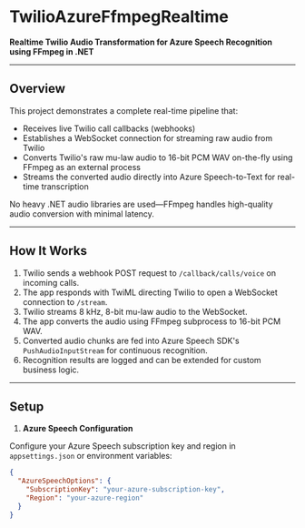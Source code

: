 # TwilioAzureFfmpegRealtime

**Realtime Twilio Audio Transformation for Azure Speech Recognition using FFmpeg in .NET**

---

## Overview

This project demonstrates a complete real-time pipeline that:

- Receives live Twilio call callbacks (webhooks)
- Establishes a WebSocket connection for streaming raw audio from Twilio
- Converts Twilio's raw mu-law audio to 16-bit PCM WAV on-the-fly using FFmpeg as an external process
- Streams the converted audio directly into Azure Speech-to-Text for real-time transcription

No heavy .NET audio libraries are used—FFmpeg handles high-quality audio conversion with minimal latency.

---

## How It Works

1. Twilio sends a webhook POST request to `/callback/calls/voice` on incoming calls.
2. The app responds with TwiML directing Twilio to open a WebSocket connection to `/stream`.
3. Twilio streams 8 kHz, 8-bit mu-law audio to the WebSocket.
4. The app converts the audio using FFmpeg subprocess to 16-bit PCM WAV.
5. Converted audio chunks are fed into Azure Speech SDK's `PushAudioInputStream` for continuous recognition.
6. Recognition results are logged and can be extended for custom business logic.

---

## Setup

1. **Azure Speech Configuration**

Configure your Azure Speech subscription key and region in `appsettings.json` or environment variables:

```json
{
  "AzureSpeechOptions": {
    "SubscriptionKey": "your-azure-subscription-key",
    "Region": "your-azure-region"
  }
}
